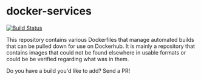 # docker-services

[![Build Status](https://travis-ci.org/opensorcery-io/docker-services.svg?branch=master)](https://travis-ci.org/opensorcery-io/docker-services)

This repository contains various Dockerfiles that manage automated builds that
can be pulled down for use on Dockerhub. It is mainly a repository that contains
images that could not be found elsewhere in usable formats or could be be
verified regarding what was in them.

Do you have a build you'd like to add? Send a PR!
